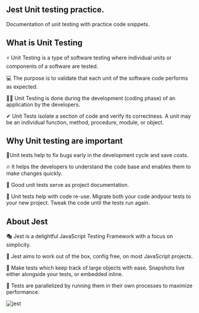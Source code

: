  
 ## Jest Unit testing practice. 

 Documentation of unit testing with practice code snippets. 

 ## What is Unit Testing 

⚡ Unit Testing is a type of software testing where individual units or components of a software are tested. 

💻 The purpose is to validate that each unit of the software code performs as expected. 

👨‍💻 Unit Testing is done during the development (coding phase) of an application by the developers. 

✔ Unit Tests isolate a section of code and verify its correctness. A unit may be an individual function, method, procedure, module, or object.

## Why Unit testing are important

🐞Unit tests help to fix bugs early in the development cycle and save costs.

🔥 It helps the developers to understand the code base and enables them to make changes quickly.

📘 Good unit tests serve as project documentation. 

🎫 Unit tests help with code re-use. Migrate both your code andyour tests to your new project. Tweak the code until the tests run again.

## About Jest 

🎭 Jest is a delightful JavaScript Testing Framework with a focus on simplicity.

🎇 Jest aims to work out of the box, config free, on most JavaScript projects.

🎉 Make tests which keep track of large objects with ease. Snapshots live either alongside your tests, or embedded inline.

🎲 Tests are parallelized by running them in their own processes to maximize performance.

![jest](https://user-images.githubusercontent.com/6918020/99092144-ca3b5280-25f6-11eb-9da3-0187e52611a0.png)
